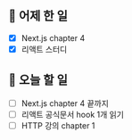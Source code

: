 ## 🐣 어제 한 일

- [x] Next.js chapter 4
- [x] 리액트 스터디

## 🐤 오늘 할 일

- [ ] Next.js chapter 4 끝까지
- [ ] 리액트 공식문서 hook 1개 읽기
- [ ] HTTP 강의 chapter 1
